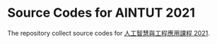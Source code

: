 # Source Codes for AINTUT 2021

The repository collect source codes for [人工智慧與工程應用課程 2021](https://aintut.github.io/2021/).
